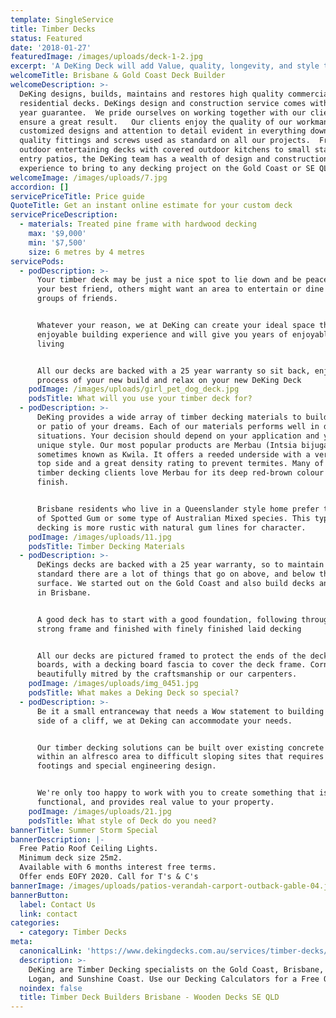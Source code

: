 ```yaml
---
template: SingleService
title: Timber Decks
status: Featured
date: '2018-01-27'
featuredImage: /images/uploads/deck-1-2.jpg
excerpt: 'A DeKing Deck will add Value, quality, longevity, and style to your home.'
welcomeTitle: Brisbane & Gold Coast Deck Builder
welcomeDescription: >-
  DeKing designs, builds, maintains and restores high quality commercial and
  residential decks. DeKings design and construction service comes with a 25
  year guarantee.  We pride ourselves on working together with our clients to
  ensure a great result.   Our clients enjoy the quality of our workmanship,
  customized designs and attention to detail evident in everything down to the
  quality fittings and screws used as standard on all our projects.  From large
  outdoor entertaining decks with covered outdoor kitchens to small statement
  entry patios, the DeKing team has a wealth of design and construction
  experience to bring to any decking project on the Gold Coast or SE QLD.
welcomeImage: /images/uploads/7.jpg
accordion: []
servicePriceTitle: Price guide
QuoteTitle: Get an instant online estimate for your custom deck
servicePriceDescription:
  - materials: Treated pine frame with hardwood decking
    max: '$9,000'
    min: '$7,500'
    size: 6 metres by 4 metres
servicePods:
  - podDescription: >-
      Your timber deck may be just a nice spot to lie down and be peaceful with
      your best friend, others might want an area to entertain or dine with
      groups of friends.


      Whatever your reason, we at DeKing can create your ideal space that is an
      enjoyable building experience and will give you years of enjoyable outdoor
      living


      All our decks are backed with a 25 year warranty so sit back, enjoy the
      process of your new build and relax on your new DeKing Deck
    podImage: /images/uploads/girl_pet_dog_deck.jpg
    podsTitle: What will you use your timber deck for?
  - podDescription: >-
      DeKing provides a wide array of timber decking materials to build the deck
      or patio of your dreams. Each of our materials performs well in different
      situations. Your decision should depend on your application and your own
      unique style. Our most popular products are Merbau (Intsia bijuga),
      sometimes known as Kwila. It offers a reeded underside with a very smooth
      top side and a great density rating to prevent termites. Many of our
      timber decking clients love Merbau for its deep red-brown colour and even
      finish.


      Brisbane residents who live in a Queenslander style home prefer the look
      of Spotted Gum or some type of Australian Mixed species. This type of
      decking is more rustic with natural gum lines for character.
    podImage: /images/uploads/11.jpg
    podsTitle: Timber Decking Materials
  - podDescription: >-
      DeKings decks are backed with a 25 year warranty, so to maintain this
      standard there are a lot of things that go on above, and below the decking
      surface. We started out on the Gold Coast and also build decks and patios
      in Brisbane.


      A good deck has to start with a good foundation, following through a
      strong frame and finished with finely finished laid decking


      All our decks are pictured framed to protect the ends of the decking
      boards, with a decking board fascia to cover the deck frame. Corners are
      beautifully mitred by the craftsmanship or our carpenters.
    podImage: /images/uploads/img_0451.jpg
    podsTitle: What makes a Deking Deck so special?
  - podDescription: >-
      Be it a small entranceway that needs a Wow statement to building on the
      side of a cliff, we at Deking can accommodate your needs.


      Our timber decking solutions can be built over existing concrete or tiles
      within an alfresco area to difficult sloping sites that requires large
      footings and special engineering design.


      We're only too happy to work with you to create something that is unique,
      functional, and provides real value to your property.
    podImage: /images/uploads/21.jpg
    podsTitle: What style of Deck do you need?
bannerTitle: Summer Storm Special
bannerDescription: |-
  Free Patio Roof Ceiling Lights.
  Minimum deck size 25m2.
  Available with 6 months interest free terms.
  Offer ends EOFY 2020. Call for T's & C's
bannerImage: /images/uploads/patios-verandah-carport-outback-gable-04.jpg
bannerButton:
  label: Contact Us
  link: contact
categories:
  - category: Timber Decks
meta:
  canonicalLink: 'https://www.dekingdecks.com.au/services/timber-decks/'
  description: >-
    DeKing are Timber Decking specialists on the Gold Coast, Brisbane, Ipswich,
    Logan, and Sunshine Coast. Use our Decking Calculators for a Free Quote.
  noindex: false
  title: Timber Deck Builders Brisbane - Wooden Decks SE QLD
---
```


